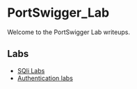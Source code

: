 # PortSwigger_Lab

Welcome to the PortSwigger Lab writeups.

## Labs

- [SQli Labs](SQL%20Injection%202193c5d54c76807cab76e261a6fc925d.md)
- [Authentication labs](Authentication%2021d3c5d54c7680fb97c4c4f747242f2a.md)
